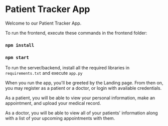 # Patient Tracker App
Welcome to our Patient Tracker App.

To run the frontend, execute these commands in the frontend folder:
### `npm install`
### `npm start`

To run the server/backend, install all the required libraries in `requirements.txt` and execute `app.py`



When you run the app, you'll be greeted by the Landing page. From then on, you may register as
a patient or a doctor, or login with available credentials.

As a patient, you will be able to view your personal information, make an appointment, and upload your medical record.

As a doctor, you will be able to view all of your patients' information along with a list of your upcoming appointments with them.

